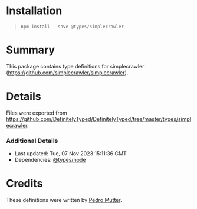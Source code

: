 # Installation
> `npm install --save @types/simplecrawler`

# Summary
This package contains type definitions for simplecrawler (https://github.com/simplecrawler/simplecrawler).

# Details
Files were exported from https://github.com/DefinitelyTyped/DefinitelyTyped/tree/master/types/simplecrawler.

### Additional Details
 * Last updated: Tue, 07 Nov 2023 15:11:36 GMT
 * Dependencies: [@types/node](https://npmjs.com/package/@types/node)

# Credits
These definitions were written by [Pedro Mutter](https://github.com/MutterPedro).
